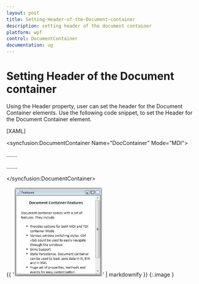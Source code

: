 ```yaml
---
layout: post
title: Setting-Header-of-the-Document-container
description: setting header of the document container
platform: wpf
control: DocumentContainer
documentation: ug
---
```


# Setting Header of the Document container

Using the Header property, user can set the header for the Document Container elements. Use the following code snippet, to set the Header for the Document Container element.



[XAML]



<!-- Adding Document Container -->

<syncfusion:DocumentContainer Name="DocContainer"  Mode="MDI">

<FlowDocumentScrollViewer syncfusion:DocumentContainer.Header="Features">

</FlowDocumentScrollViewer>

…....

…....

</syncfusion:DocumentContainer>



{{ '![](Setting-Header-of-the-Document-container_images/Setting-Header-of-the-Document-container_img1.jpeg)' | markdownify }}
{:.image }


